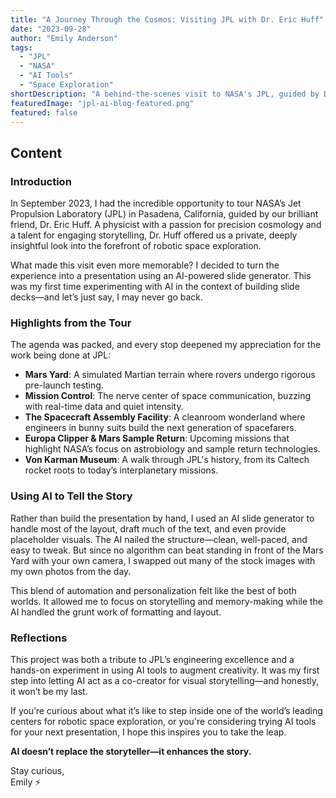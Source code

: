 ```yaml
---
title: "A Journey Through the Cosmos: Visiting JPL with Dr. Eric Huff"
date: "2023-09-28"
author: "Emily Anderson"
tags:
  - "JPL"
  - "NASA"
  - "AI Tools"
  - "Space Exploration"
shortDescription: "A behind-the-scenes visit to NASA's JPL, guided by Dr. Eric Huff, and how I used AI to generate presentation slides infused with my personal photos."
featuredImage: "jpl-ai-blog-featured.png"
featured: false
---
```


## Content

### Introduction

In September 2023, I had the incredible opportunity to tour NASA’s Jet Propulsion Laboratory (JPL) in Pasadena, California, guided by our brilliant friend, Dr. Eric Huff. A physicist with a passion for precision cosmology and a talent for engaging storytelling, Dr. Huff offered us a private, deeply insightful look into the forefront of robotic space exploration.

What made this visit even more memorable? I decided to turn the experience into a presentation using an AI-powered slide generator. This was my first time experimenting with AI in the context of building slide decks—and let’s just say, I may never go back.

### Highlights from the Tour

The agenda was packed, and every stop deepened my appreciation for the work being done at JPL:

- **Mars Yard**: A simulated Martian terrain where rovers undergo rigorous pre-launch testing.
- **Mission Control**: The nerve center of space communication, buzzing with real-time data and quiet intensity.
- **The Spacecraft Assembly Facility**: A cleanroom wonderland where engineers in bunny suits build the next generation of spacefarers.
- **Europa Clipper & Mars Sample Return**: Upcoming missions that highlight NASA’s focus on astrobiology and sample return technologies.
- **Von Karman Museum**: A walk through JPL's history, from its Caltech rocket roots to today’s interplanetary missions.

### Using AI to Tell the Story

Rather than build the presentation by hand, I used an AI slide generator to handle most of the layout, draft much of the text, and even provide placeholder visuals. The AI nailed the structure—clean, well-paced, and easy to tweak. But since no algorithm can beat standing in front of the Mars Yard with your own camera, I swapped out many of the stock images with my own photos from the day.

This blend of automation and personalization felt like the best of both worlds. It allowed me to focus on storytelling and memory-making while the AI handled the grunt work of formatting and layout.

### Reflections

This project was both a tribute to JPL’s engineering excellence and a hands-on experiment in using AI tools to augment creativity. It was my first step into letting AI act as a co-creator for visual storytelling—and honestly, it won’t be my last.

If you’re curious about what it’s like to step inside one of the world’s leading centers for robotic space exploration, or you're considering trying AI tools for your next presentation, I hope this inspires you to take the leap.

**AI doesn’t replace the storyteller—it enhances the story.**

Stay curious,  
Emily ⚡️
